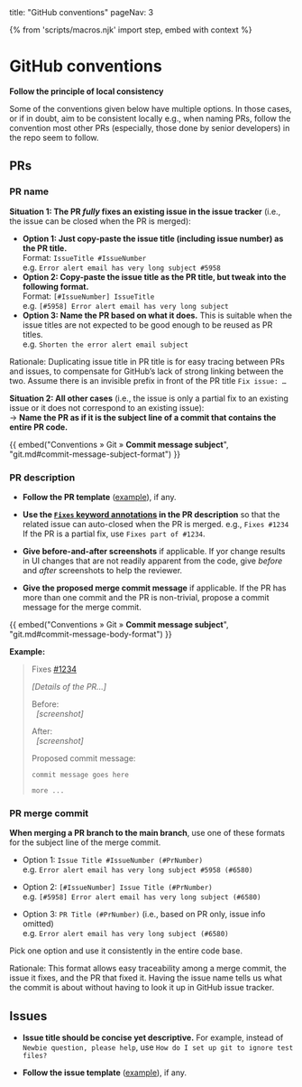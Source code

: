 <frontmatter>
  title: "GitHub conventions"
  pageNav: 3
</frontmatter>

{% from 'scripts/macros.njk' import step, embed with context %}

# GitHub conventions

<box type="warning" seamless>

**Follow the principle of local consistency**

Some of the conventions given below have multiple options. In those cases, or if in doubt, aim to be consistent locally e.g., when naming PRs, follow the convention most other PRs (especially, those done by senior developers) in the repo seem to follow.
</box>


<!-- ==================================================================================================== -->

## PRs

<!-- ------------------------------------------------------------------------------------------------------ -->

### PR name

**Situation 1: The PR _fully_ fixes an existing issue in the issue tracker** (i.e., the issue can be closed when the PR is merged):
* **Option 1: Just copy-paste the issue title (including issue number) as the PR title.**<br>
  Format: `IssueTitle #IssueNumber`<br>
  e.g. `Error alert email has very long subject #5958`
* **Option 2: Copy-paste the issue title as the PR title, but tweak into the following format.**<br>
  Format: `[#IssueNumber] IssueTitle `<br>
  e.g. `[#5958] Error alert email has very long subject`
* **Option 3: Name the PR based on what it does.** This is suitable when the issue titles are not expected to be good enough to be reused as PR titles.<br>
  e.g. `Shorten the error alert email subject`

<box type="info" seamless>

Rationale: Duplicating issue title in PR title is for easy tracing between PRs and issues, to compensate for GitHub’s lack of strong linking between the two. Assume there is an invisible prefix in front of the PR title `Fix issue: …​`

</box>

**Situation 2: All other cases** (i.e., the issue is only a partial fix to an existing issue or it does not correspond to an existing issue):<br>
→ **Name the PR as if it is the subject line of a commit that contains the entire PR code.**

{{ embed("Conventions » Git » **Commit message subject**", "git.md#commit-message-subject-format") }}

<p/>

<!-- ------------------------------------------------------------------------------------------------------ -->

### PR description

* **Follow <tooltip content="when you submit a PR, GitHub will present you with some boilerplate content to tell you what details to include">the PR template</tooltip>** ([example](https://github.com/TEAMMATES/teammates/edit/master/.github/PULL_REQUEST_TEMPLATE.md)), if any.

* **Use the [`Fixes` keyword annotations](https://help.github.com/en/github/managing-your-work-on-github/linking-a-pull-request-to-an-issue) in the PR description** so that the related issue can auto-closed when the PR is merged.
  e.g., `Fixes #1234`<br>
 If the PR is a partial fix, use `Fixes part of #1234`.

* **Give before-and-after screenshots** if applicable. If yor change results in UI changes that are not readily apparent from the code, give _before_ and _after_ screenshots to help the reviewer.

* **Give the proposed merge commit message** if applicable. If the PR has more than one commit and the PR is non-trivial, propose a commit message for the merge commit.

{{ embed("Conventions » Git » **Commit message subject**", "git.md#commit-message-body-format") }}
<p/>

**Example:**
<blockquote class="ml-4">

Fixes [#1234]()

_[Details of the PR...]_

Before:<br>
&nbsp;&nbsp;_[screenshot]_

After:<br>
&nbsp;&nbsp;_[screenshot]_

Proposed commit message:
```{.no-line-numbers}
commit message goes here

more ...

```

</blockquote>

<!-- ------------------------------------------------------------------------------------------------------ -->

### PR merge commit

**When merging a PR branch to the main branch**, use one of these formats for the subject line of the merge commit.

* Option 1: `Issue Title #IssueNumber (#PrNumber)`<br>
  e.g. `Error alert email has very long subject #5958 (#6580)`

* Option 2: `[#IssueNumber] Issue Title (#PrNumber)`<br>
  e.g. `[#5958] Error alert email has very long subject (#6580)`

* Option 3: `PR Title (#PrNumber)` (i.e., based on PR only, issue info omitted)<br>
  e.g. `Error alert email has very long subject (#6580)`

Pick one option and use it consistently in the entire code base.

<box type="info" seamless>

Rationale: This format allows easy traceability among a merge commit, the issue it fixes, and the PR that fixed it. Having the issue name tells us what the commit is about without having to look it up in GitHub issue tracker.
</box>

<!-- ==================================================================================================== -->

## Issues

* **Issue title should be concise yet descriptive.** For example, instead of `Newbie question, please help`, use `How do I set up git to ignore test files?`

* **Follow <tooltip content="when you submit an issue, GitHub will present you with some boilerplate content to tell you what details to include">the issue template</tooltip>** ([example](https://github.com/MarkBind/markbind/edit/master/.github/ISSUE_TEMPLATE/bug-report.md)), if any.
